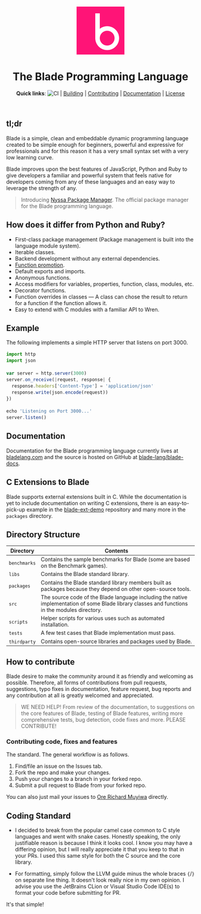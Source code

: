 <div align="center">
<p>
    <img width="128" alt="Blade Logo" src="./blade-icon.png?sanitize=true">
</p>
<h1>The Blade Programming Language</h1>

**Quick links**: ![CI](https://github.com/blade-lang/blade/actions/workflows/ci.yml/badge.svg)  | 
[Building](./BUILDING.md)  |  [Contributing](./CONTRIBUTING.md)  |  [Documentation](https://bladelang.com)  |  [License](./LICENSE)

[comment]: <> ([![Chat on Gitter]&#40;https://badges.gitter.im/blade-lang/community.svg&#41;]&#40;https://gitter.im/blade-lang/community?utm_source=badge&utm_medium=badge&utm_campaign=pr-badge&#41; |)

</div>

<br>

## tl;dr

Blade is a simple, clean and embeddable dynamic programming language created to be simple enough for beginners, 
powerful and expressive for professionals and for this reason it has a very small syntax set with a very low 
learning curve. 

Blade improves upon the best features of JavaScript, Python and Ruby to give developers a familiar and powerful 
system that feels native for developers coming from any of these languages and an easy way to leverage the strength 
of any.

> Introducing [Nyssa Package Manager](https://nyssa.bladelang.com). The official package manager for the Blade programming language.

## How does it differ from Python and Ruby?

- First-class package management (Package management is built into the language module system).
- Iterable classes.
- Backend development without any external dependencies.
- [Function promotion](https://bladelang.com/tutorial/modules.html#function-promotion).
- Default exports and imports.
- Anonymous functions.
- Access modifiers for variables, properties, function, class, modules, etc.
- Decorator functions.
- Function overrides in classes &mdash; A class can chose the result to return for a function if the function allows it.
- Easy to extend with C modules with a familiar API to Wren.


## Example

The following implements a simple HTTP server that listens on port 3000.

```js
import http
import json

var server = http.server(3000)
server.on_receive(|request, response| {
  response.headers['Content-Type'] = 'application/json'
  response.write(json.encode(request))
})

echo 'Listening on Port 3000...'
server.listen()
```

## Documentation

Documentation for the Blade programming language currently lives at [bladelang.com](https://bladelang.com) and the 
source is hosted on GitHub at [blade-lang/blade-docs](https://github.com/blade-lang/blade-docs).

## C Extensions to Blade

Blade supports external extensions built in C. While the documentation is yet to include documentation on writing C 
extensions, there is an easy-to-pick-up example in the [blade-ext-demo](https://github.com/blade-lang/blade-ext-demo) 
repository and many more in the `packages` directory.


## Directory Structure

| Directory | Contents |
|-----------|----------|
| `benchmarks` | Contains the sample benchmarks for Blade (some are based on the Benchmark games). |
| `libs` | Contains the Blade standard library. |
| `packages` | Contains the Blade standard library members built as packages because they depend on other open-source tools. |
| `src` | The source code of the Blade language including the native implementation of some Blade library classes and functions in the modules directory. |
| `scripts` | Helper scripts for various uses such as automated installation. |
| `tests` | A few test cases that Blade implementation must pass. |
| `thirdparty` | Contains open-source libraries and packages used by Blade. |


## How to contribute

Blade desire to make the community around it as friendly and welcoming as possible. Therefore, all forms of 
contributions from pull requests, suggestions, typo fixes in documentation, feature request, bug reports and any 
contribution at all is greatly welcomed and appreciated.

> WE NEED HELP! From review of the documentation, to suggestions on the core features of Blade,
testing of Blade features, writing more comprehensive tests, bug detection, code fixes and more.
PLEASE CONTRIBUTE!

### Contributing code, fixes and features

The standard. The general workflow is as follows.

1. Find/file an issue on the Issues tab.
2. Fork the repo and make your changes.
3. Push your changes to a branch in your forked repo.
4. Submit a pull request to Blade from your forked repo.

You can also just mail your issues to [Ore Richard Muyiwa](mailto:eqliqandfriends@gmail.com) directly.


## Coding Standard

-   I decided to break from the popular camel case common to C style
    languages and went with snake cases. Honestly speaking, the only
    justifiable reason is because I think it looks cool. I know you
    may have a differing opinion, but I will really appreciate it
    that you keep to that in your PRs. I used this same style for both
    the C source and the core library.
    
    
-   For formatting, simply follow the LLVM guide minus the whole
    braces `{`/`}` on separate line thing. It doesn't look really nice in 
    my own opinion.
    I advise you use the JetBrains CLion or Visual Studio Code
    IDE(s) to format your code before submitting for PR.
    
It's that simple!
